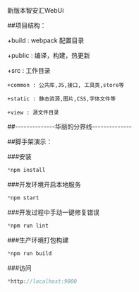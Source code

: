 新版本智安汇WebUi

##项目结构：

+build : webpack 配置目录

+public : 编译，构建，热更新

+src : 工作目录

    +common : 公共库,JS,接口, 工具类,store等

    +static : 静态资源,图片,CSS,字体文件等

    +view : 源文件目录


##--------------华丽的分界线--------------

##脚手架演示：

###安装
```javascript
*npm install
```

###开发环境开启本地服务
```javascript
*npm start
```

###开发过程中手动一键修复错误
```javascript
*npm run lint
```

###生产环境打包构建
```javascript
*npm run build
```

###访问
```javascript
*http://localhost:9000
```